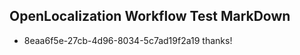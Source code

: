 ## OpenLocalization Workflow Test MarkDown
* 8eaa6f5e-27cb-4d96-8034-5c7ad19f2a19 thanks!

<!--HONumber=Aug16_HO4-->


